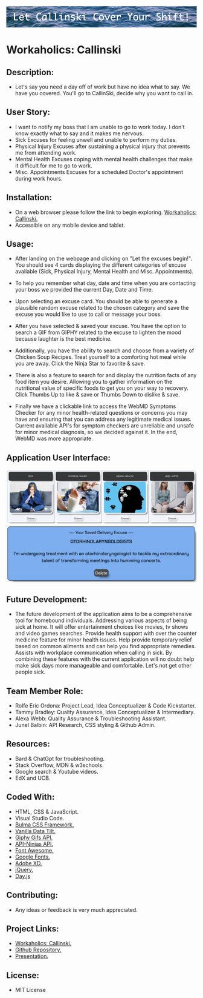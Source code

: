 <img src="./assets/images/banner.png">

# Workaholics: Callinski

## Description:
* Let's say you need a day off of work but have no idea what to say.  We have you covered. You'll go to CallinSki, decide why you want to call in.

## User Story:
* I want to notify my boss that I am unable to go to work today. I don't know exactly what to say and it makes me nervous.
* Sick Excuses for feeling unwell and unable to perform my duties.
* Physical Injury Excuses after sustaining a physical injury that prevents me from attending work.
* Mental Health Excuses coping with mental health challenges that make it difficult for me to go to work.
* Misc. Appointments Excuses for a scheduled Doctor's appointment during work hours.

## Installation:
* On a web browser please follow the link to begin exploring. [Workaholics: Callinski.](https://junel-balbin.github.io/Workaholics)
* Accessible on any mobile device and tablet.

## Usage:
* After landing on the webpage and clicking on "Let the excuses begin!". You should see 4 cards displaying the different categories of excuse available (Sick, Physical Injury, Mental Health and Misc. Appointments).

* To help you remember what day, date and time when you are contacting your boss we provided the current Day, Date and Time.

* Upon selecting an excuse card. You should be able to generate a plausible random excuse related to the chosen category and save the excuse you would like to use to call or message your boss.

* After you have selected & saved your excuse. You have the option to search a GIF from GIPHY related to the excuse to lighten the mood because laughter is the best medicine.

* Additionally, you have the ability to search and choose from a variety of Chicken Soup Recipes. Treat yourself to a comforting hot meal while you are away.  Click the Ninja Star to favorite & save.

* There is also a feature to search for and display the nutrition facts of any food item you desire. Allowing you to gather information on the nutritional value of specific foods to get you on your way to recovery. Click Thumbs Up to like & save or Thumbs Down to dislike & save.

* Finally we have a clickable link to access the WebMD Symptoms Checker for any minor health-related questions or concerns you may have and ensuring that you can address any legitimate medical issues.  Current available API's for symptom checkers are unreliable and unsafe for minor medical diagnosis, so we decided against it.  In the end, WebMD was more appropriate.


## Application User Interface:
<img src="./assets/images/4excusecard.png">

<img src="./assets/images/savedexcuse.png">


## Future Development:
* The future development of the application aims to be a comprehensive tool for homebound individuals. Addressing various aspects of being sick at home. It will offer entertainment choices like movies, tv shows and video games searches. Provide health support with over the counter medicine feature for minor health issues. Help provide temporary relief based on common ailments and can help you find appropriate remedies. Assists with workplace communication when calling in sick. By combining these features with the current application will no doubt help make sick days more manageable and comfortable. Let's not get other people sick.


## Team Member Role:
* Rolfe Eric Ordona: Project Lead, Idea Conceptualizer & Code Kickstarter.
* Tammy Bradley: Quality Assurance, Idea Conceptualizer & Intermediary.
* Alexa Webb: Quality Assurance & Troubleshooting Assistant.
* Junel Balbin: API Research, CSS styling & Github Admin.


## Resources:
* Bard & ChatGpt for troubleshooting.
* Stack Overflow, MDN & w3schools.
* Google search & Youtube videos.
* EdX and UCB.


## Coded With:
* HTML, CSS & JavaScript.
* Visual Studio Code.
* [Bulma CSS Framework.](https://bulma.io/)
* [Vanilla Data Tilt.](https://micku7zu.github.io/vanilla-tilt.js/)
* [Giphy Gifs API.](https://developers.giphy.com/)
* [API-Ninjas API.](https://api-ninjas.com/)
* [Font Awesome.](https://fontawesome.com/)
* [Google Fonts.](https://fonts.google.com/)
* [Adobe XD.](https://helpx.adobe.com/xd/get-started.html)
* [jQuery.](https://jquery.com/)
* [Day.js](https://day.js.org/)


## Contributing:
* Any ideas or feedback is very much appreciated.

## Project Links:
* [Workaholics: Callinski.](https://junel-balbin.github.io/Workaholics/)
* [Github Repository.](https://github.com/Junel-Balbin/Workaholics)
* [Presentation.](https://docs.google.com/presentation/d/e/2PACX-1vS0x619lqr0uBfPpfE7ZP5TYgvJT5_IMmmSUplUCQobIlZ_ijeHYlwDfJIUsJaK_uzvupgI6q1Ei71w/pub?start=false&loop=false&delayms=3000)

## License: 
* MIT License